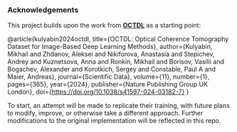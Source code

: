 
### Acknowledgements

This project builds upon the work from [**OCTDL**](https://github.com/MikhailKulyabin/OCTDL?tab=readme-ov-file) as a starting point:

@article{kulyabin2024octdl,
  title={OCTDL: Optical Coherence Tomography Dataset for Image-Based Deep Learning Methods},
  author={Kulyabin, Mikhail and Zhdanov, Aleksei and Nikiforova, Anastasia and Stepichev, Andrey 
          and Kuznetsova, Anna and Ronkin, Mikhail and Borisov, Vasilii and Bogachev, Alexander 
          and Korotkich, Sergey and Constable, Paul A and Maier, Andreas},
  journal={Scientific Data},
  volume={11},
  number={1},
  pages={365},
  year={2024},
  publisher={Nature Publishing Group UK London},
  doi={https://doi.org/10.1038/s41597-024-03182-7}
}

To start, an attempt will be made to replicate their training, with future plans to modify, improve, or otherwise take a different approach.  Further modifications to the original implementation will be reflected in this repo.